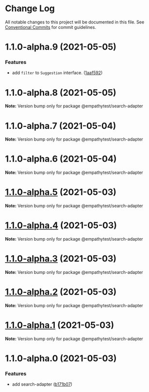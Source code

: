 # Change Log

All notable changes to this project will be documented in this file.
See [Conventional Commits](https://conventionalcommits.org) for commit guidelines.

# 1.1.0-alpha.9 (2021-05-05)


### Features

* add `filter` to `Suggestion` interface. ([1aaf592](https://github.com/javieri-empathy/lerna-repo/commit/1aaf592b304a7a1a95e8d69a8da0eb42a81b1238))





# 1.1.0-alpha.8 (2021-05-05)

**Note:** Version bump only for package @empathytest/search-adapter





# 1.1.0-alpha.7 (2021-05-04)

**Note:** Version bump only for package @empathytest/search-adapter





# 1.1.0-alpha.6 (2021-05-04)

**Note:** Version bump only for package @empathytest/search-adapter





# [1.1.0-alpha.5](https://github.com/javieri-empathy/lerna-repo/compare/@empathytest/search-adapter@1.1.0-alpha.4...@empathytest/search-adapter@1.1.0-alpha.5) (2021-05-03)

**Note:** Version bump only for package @empathytest/search-adapter





# [1.1.0-alpha.4](https://github.com/javieri-empathy/lerna-repo/compare/@empathytest/search-adapter@1.1.0-alpha.3...@empathytest/search-adapter@1.1.0-alpha.4) (2021-05-03)

**Note:** Version bump only for package @empathytest/search-adapter





# [1.1.0-alpha.3](https://github.com/javieri-empathy/lerna-repo/compare/@empathytest/search-adapter@1.1.0-alpha.2...@empathytest/search-adapter@1.1.0-alpha.3) (2021-05-03)

**Note:** Version bump only for package @empathytest/search-adapter





# [1.1.0-alpha.2](https://github.com/javieri-empathy/lerna-repo/compare/@empathytest/search-adapter@1.1.0-alpha.1...@empathytest/search-adapter@1.1.0-alpha.2) (2021-05-03)

**Note:** Version bump only for package @empathytest/search-adapter





# [1.1.0-alpha.1](https://github.com/javieri-empathy/lerna-repo/compare/@empathytest/search-adapter@1.1.0-alpha.0...@empathytest/search-adapter@1.1.0-alpha.1) (2021-05-03)

**Note:** Version bump only for package @empathytest/search-adapter





# 1.1.0-alpha.0 (2021-05-03)


### Features

* add search-adapter ([b171b07](https://github.com/javieri-empathy/lerna-repo/commit/b171b078743de86d127dd9c2a2c7021835ad02f8))
